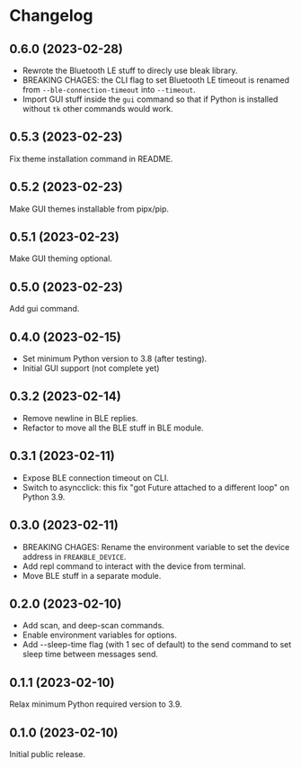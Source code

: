 # Changelog

## 0.6.0 (2023-02-28)

- Rewrote the Bluetooth LE stuff to direcly use bleak library.
- BREAKING CHAGES: the CLI flag to set Bluetooth LE timeout is renamed from
  `--ble-connection-timeout` into `--timeout`.
- Import GUI stuff inside the `gui` command so that if Python is installed
  without `tk` other commands would work.

## 0.5.3 (2023-02-23)

Fix theme installation command in README.

## 0.5.2 (2023-02-23)

Make GUI themes installable from pipx/pip.

## 0.5.1 (2023-02-23)

Make GUI theming optional.

## 0.5.0 (2023-02-23)

Add gui command.

## 0.4.0 (2023-02-15)

- Set minimum Python version to 3.8 (after testing).
- Initial GUI support (not complete yet)

## 0.3.2 (2023-02-14)

- Remove newline in BLE replies.
- Refactor to move all the BLE stuff in BLE module.

## 0.3.1 (2023-02-11)

- Expose BLE connection timeout on CLI.
- Switch to asyncclick: this fix "got Future <Future pending> attached to a
  different loop" on Python 3.9.

## 0.3.0 (2023-02-11)

- BREAKING CHAGES: Rename the environment variable to set the device address in
  `FREAKBLE_DEVICE`.
- Add repl command to interact with the device from terminal.
- Move BLE stuff in a separate module.

## 0.2.0 (2023-02-10)

- Add scan, and deep-scan commands.
- Enable environment variables for options.
- Add --sleep-time flag (with 1 sec of default) to the send command to set
  sleep time between messages send.

## 0.1.1 (2023-02-10)

Relax minimum Python required version to 3.9.

## 0.1.0 (2023-02-10)

Initial public release.
